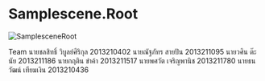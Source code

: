 # Samplescene.Root
![SamplesceneRoot](https://user-images.githubusercontent.com/107970848/228757671-3062de70-654f-43c0-a3e3-24b60a2402a8.png)

Team
นายชลสิทธิ์ วิบูลย์ศิริกุล 2013210402
นายณัฐภัทร  สายปัน 2013211095
นายวศิน ต๊ะนัย 2013211186
นายกฤติน ขำค้า 2013211517
นายพศวัต เจริญพานิช 2013211780 
นายธนวัฒน์ เทียมเงิน 2013210436
